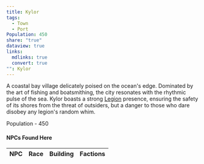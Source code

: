 ```yaml
---
title: Kylor
tags:
  - Town
  - Port
Population: 450
share: "true"
dataview: true
links:
  mdlinks: true
  convert: true
"": Kylor
---
```


A coastal bay village delicately poised on the ocean's edge. Dominated by the art of fishing and boatsmithing, the city resonates with the rhythmic pulse of the sea. Kylor boasts a strong [Legion](../../../Factions-&%20Clans/The%20Aegis%20Legion/index.md) presence, ensuring the safety of its shores from the threat of outsiders, but a danger to those who dare disobey any legion's random whim.

Population - 450

#### NPCs Found Here
| NPC | Race | Building | Factions |
| --- | ---- | -------- | -------- |
